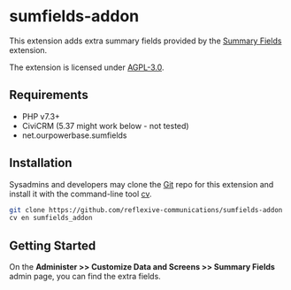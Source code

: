 # sumfields-addon

This extension adds extra summary fields provided by the [Summary Fields](https://github.com/progressivetech/net.ourpowerbase.sumfields)
extension.

The extension is licensed under [AGPL-3.0](LICENSE.txt).

## Requirements

* PHP v7.3+
* CiviCRM (5.37 might work below - not tested)
* net.ourpowerbase.sumfields

## Installation

Sysadmins and developers may clone the [Git](https://en.wikipedia.org/wiki/Git) repo for this extension and
install it with the command-line tool [cv](https://github.com/civicrm/cv).

```bash
git clone https://github.com/reflexive-communications/sumfields-addon
cv en sumfields_addon
```

## Getting Started

On the **Administer >> Customize Data and Screens >> Summary Fields** admin page, you can find the extra fields.
